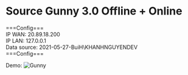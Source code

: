 # Source Gunny 3.0 Offline + Online 
 
 ===Config=== <br>
 IP WAN: 20.89.18.200 <br>
 IP LAN: 127.0.0.1<br>
 Data source: 2021-05-27-BuiH\KHANHNGUYENDEV <br>
 ===Config===
 
 Demo: 
![Gunny](https://user-images.githubusercontent.com/44081478/120429223-8aef0c00-c364-11eb-9836-93b26c924262.PNG)
